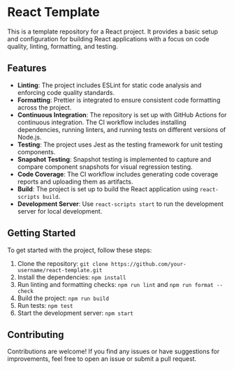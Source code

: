 # React Template

This is a template repository for a React project. It provides a basic setup and configuration for building React applications with a focus on code quality, linting, formatting, and testing.

## Features

- **Linting**: The project includes ESLint for static code analysis and enforcing code quality standards.
- **Formatting**: Prettier is integrated to ensure consistent code formatting across the project.
- **Continuous Integration**: The repository is set up with GitHub Actions for continuous integration. The CI workflow includes installing dependencies, running linters, and running tests on different versions of Node.js.
- **Testing**: The project uses Jest as the testing framework for unit testing components.
- **Snapshot Testing**: Snapshot testing is implemented to capture and compare component snapshots for visual regression testing.
- **Code Coverage**: The CI workflow includes generating code coverage reports and uploading them as artifacts.
- **Build**: The project is set up to build the React application using `react-scripts build`.
- **Development Server**: Use `react-scripts start` to run the development server for local development.

## Getting Started

To get started with the project, follow these steps:

1. Clone the repository: `git clone https://github.com/your-username/react-template.git`
2. Install the dependencies: `npm install`
3. Run linting and formatting checks: `npm run lint` and `npm run format --check`
4. Build the project: `npm run build`
5. Run tests: `npm test`
6. Start the development server: `npm start`

## Contributing

Contributions are welcome! If you find any issues or have suggestions for improvements, feel free to open an issue or submit a pull request.
